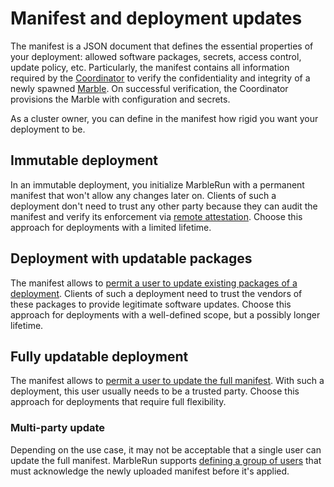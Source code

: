 # Manifest and deployment updates

The manifest is a JSON document that defines the essential properties of your deployment: allowed software packages, secrets, access control, update policy, etc.
Particularly, the manifest contains all information required by the [Coordinator](../architecture/coordinator.md) to verify the confidentiality and integrity of a newly spawned [Marble](../architecture/marbles.md).
On successful verification, the Coordinator provisions the Marble with configuration and secrets.

As a cluster owner, you can define in the manifest how rigid you want your deployment to be.

## Immutable deployment

In an immutable deployment, you initialize MarbleRun with a permanent manifest that won't allow any changes later on.
Clients of such a deployment don't need to trust any other party because they can audit the manifest and verify its enforcement via [remote attestation](attestation.md).
Choose this approach for deployments with a limited lifetime.

## Deployment with updatable packages

The manifest allows to [permit a user to update existing packages of a deployment](../workflows/define-manifest.md#roles).
Clients of such a deployment need to trust the vendors of these packages to provide legitimate software updates.
Choose this approach for deployments with a well-defined scope, but a possibly longer lifetime.

## Fully updatable deployment

<EnterpriseBanner/>

The manifest allows to [permit a user to update the full manifest](../workflows/define-manifest.md#roles).
With such a deployment, this user usually needs to be a trusted party.
Choose this approach for deployments that require full flexibility.

### Multi-party update

Depending on the use case, it may not be acceptable that a single user can update the full manifest.
MarbleRun supports [defining a group of users](../workflows/define-manifest.md#roles) that must acknowledge the newly uploaded manifest before it's applied.
